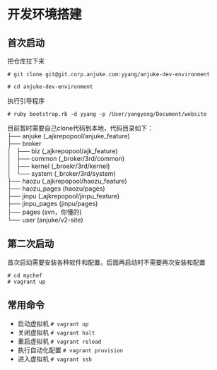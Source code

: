 # 开发环境搭建

## 首次启动
把仓库拉下来

```
# git clone git@git.corp.anjuke.com:yyang/anjuke-dev-environment
```
```
# cd anjuke-dev-environment
```

执行引导程序

```
# ruby bootstrap.rb -d yyang -p /User/yangyong/Document/website
```

目前暂时需要自己clone代码到本地，代码目录如下：   
├── anjuke (\_ajkrepopool/anjuke\_feature)   
├── broker    
│   ├── biz (\_ajkrepopool/ajk\_feature)   
│   ├── common (\_broker/3rd/common)   
│   ├── kernel (\_broekr/3rd/kernel)   
│   └── system (\_broker/3rd/system)   
├── haozu (\_ajkrepopool/haozu\_feature)   
├── haozu\_pages (haozu/pages)   
├── jinpu (\_ajkrepopool/jinpu\_feature)   
├── jinpu\_pages (jinpu/pages)   
├── pages (svn，你懂的)   
└── user (anjuke/v2-site)   

## 第二次启动
首次启动需要安装各种软件和配置，后面再启动时不需要再次安装和配置

```
# cd mychef
# vagrant up
```

## 常用命令
* 启动虚拟机
`# vagrant up`
* 关闭虚拟机
`# vagrant halt`
* 重启虚拟机
`# vagrant reload`
* 执行自动化配置
`# vagrant provision`
* 进入虚拟机
`# vagrant ssh`
